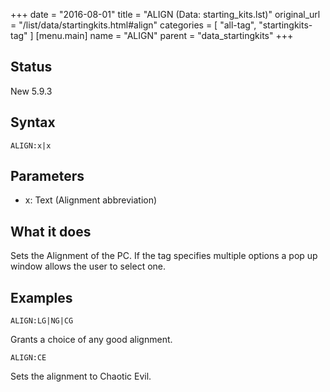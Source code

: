 +++
date = "2016-08-01"
title = "ALIGN (Data: starting_kits.lst)"
original_url = "/list/data/startingkits.html#align"
categories = [ "all-tag", "startingkits-tag" ]
[menu.main]
    name = "ALIGN"
    parent = "data_startingkits"
+++

## Status

New 5.9.3

## Syntax

`ALIGN:x|x`

## Parameters

-   x: Text (Alignment abbreviation)



What it does
------------

Sets the Alignment of the PC. If the tag specifies multiple options a
pop up window allows the user to select one.

Examples
--------

`ALIGN:LG|NG|CG`

Grants a choice of any good alignment.

`ALIGN:CE`

Sets the alignment to Chaotic Evil.

